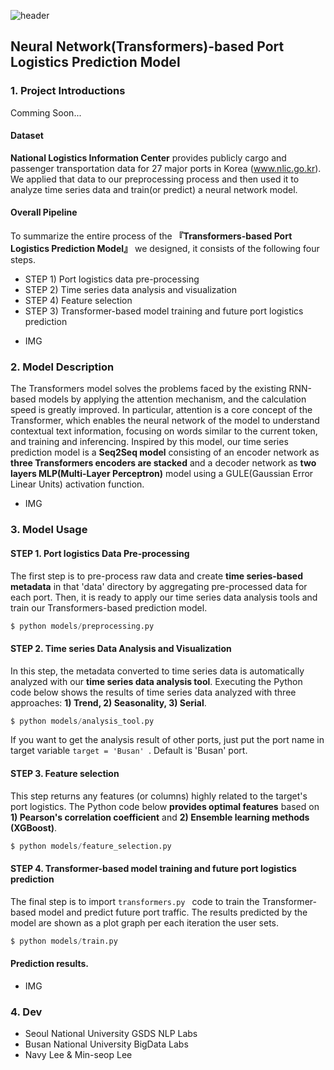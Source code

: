 ![header](https://capsule-render.vercel.app/api?type=waving&color=gradient&height=300&section=header&text=%20ROK%20Port%20Logistics%20Forecast&fontColor=317589&fontSize=60)


## Neural Network(Transformers)-based Port Logistics Prediction Model 

### 1. Project Introductions

Comming Soon...

#### Dataset
**National Logistics Information Center** provides publicly cargo and passenger transportation data for 27 major ports in Korea (www.nlic.go.kr). We applied that data to our preprocessing process and then used it to analyze time series data and train(or predict) a neural network model. 

#### Overall Pipeline
To summarize the entire process of the **『Transformers-based Port Logistics Prediction Model』** we designed, it consists of the following four steps.
  - STEP 1) Port logistics data pre-processing
  - STEP 2) Time series data analysis and visualization
  - STEP 4) Feature selection
  - STEP 3) Transformer-based model training and future port logistics prediction

+ IMG

### 2. Model Description
The Transformers model solves the problems faced by the existing RNN-based models by applying the attention mechanism, and the calculation speed is greatly improved.  In particular, attention is a core concept of the Transformer, which enables the neural network of the model to understand contextual text information, focusing on words similar to the current token, and training and inferencing. Inspired by this model, our time series prediction model is a **Seq2Seq model** consisting of an encoder network as **three Transformers encoders are stacked** and a decoder network as **two layers MLP(Multi-Layer Perceptron)** model using a GULE(Gaussian Error Linear Units) activation function.

+ IMG

### 3. Model Usage

#### STEP 1. Port logistics Data Pre-processing
The first step is to pre-process raw data and create **time series-based metadata** in that 'data' directory by aggregating pre-processed data for each port. Then, it is ready to apply our time series data analysis tools and train our Transformers-based prediction model.

```python
$ python models/preprocessing.py
```

#### STEP 2. Time series Data Analysis and Visualization
In this step, the metadata converted to time series data is automatically analyzed with our **time series data analysis tool**. Executing the Python code below shows the results of time series data analyzed with three approaches: **1) Trend, 2) Seasonality, 3) Serial**.

 ```python
$ python models/analysis_tool.py
```

If you want to get the analysis result of other ports, just put the port name in target variable ```target = 'Busan' ```. Default is 'Busan' port.

#### STEP 3. Feature selection
This step returns any features (or columns) highly related to the target's port logistics. The Python code below **provides optimal features** based on **1) Pearson's correlation coefficient** and **2) Ensemble learning methods (XGBoost)**.

 ```python
$ python models/feature_selection.py
```

#### STEP 4. Transformer-based model training and future port logistics prediction
The final step is to import ```transformers.py ``` code to train the Transformer-based model and predict future port traffic. The results predicted by the model are shown as a plot graph per each iteration the user sets.

 ```python
$ python models/train.py
```

#### Prediction results.

+ IMG

### 4. Dev
  - Seoul National University GSDS NLP Labs
  - Busan National University BigData Labs
  - Navy Lee & Min-seop Lee
